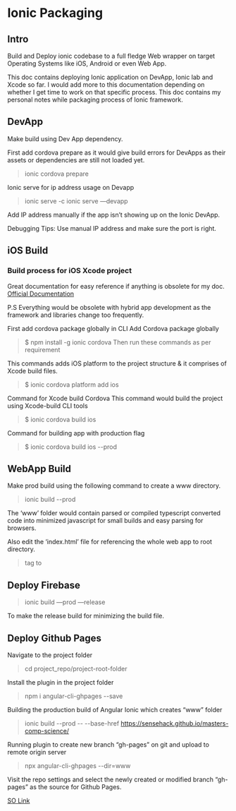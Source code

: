 # Ionic Packaging 


## Intro
Build and Deploy ionic codebase to a full fledge Web wrapper on target Operating Systems like iOS, Android or even Web App.

This doc contains deploying Ionic application on DevApp, Ionic lab and Xcode so far.
I would add more to this documentation depending on whether I get time to work on that specific process. This doc contains my personal notes while packaging process of Ionic framework.




## DevApp

Make build using Dev App dependency.

First add cordova prepare as it would give build errors for DevApps as their assets or dependencies are still not loaded yet.

> ionic cordova prepare

Ionic serve for ip address usage on Devapp
> ionic serve -c
> ionic serve —devapp


Add IP address manually if the app isn’t showing up on the Ionic DevApp.

Debugging Tips:
Use manual IP address and make sure the port is right.


## iOS Build

### Build process for iOS Xcode project

Great documentation for easy reference if anything is obsolete for my doc.
[Official Documentation](https://ionicframework.com/docs/v3/intro/deploying/)

P.S Everything would be obsolete with hybrid app development as the framework and libraries change too frequently.

First add cordova package globally in CLI
Add Cordova package globally
> $ npm install -g ionic cordova
Then run these commands as per requirement

This commands adds iOS platform to the project structure & it comprises of Xcode build files.
> $ ionic cordova platform add ios

Command for Xcode build Cordova
This command would build the project using Xcode-build CLI tools
> $ ionic cordova build ios

Command for building app with production flag
> $ ionic cordova build ios --prod




## WebApp Build


Make prod build using the following command to create a www directory.

> ionic build --prod

The ‘www’ folder would contain parsed or compiled typescript converted code into minimized javascript for small builds and easy parsing for browsers.


Also edit the ‘index.html’ file for referencing the whole web app to root directory.


> <base> tag to <base href="." />


## Deploy Firebase

> ionic build —prod —release

To make the release build for minimizing the build file.


## Deploy Github Pages

Navigate to the project folder
> cd project_repo/project-root-folder

Install the plugin in the project folder
> npm i angular-cli-ghpages --save

Building the production build of Angular Ionic which creates “www” folder
> ionic build --prod -- --base-href https://sensehack.github.io/masters-comp-science/

Running plugin to create new branch “gh-pages” on git and upload to remote origin server
> npx angular-cli-ghpages --dir=www

Visit the repo settings and select the newly created or modified branch “gh-pages” as the source for Github Pages.

[SO Link](https://stackoverflow.com/questions/53036381/how-to-deploy-ionic-4-app-to-github-pages)

